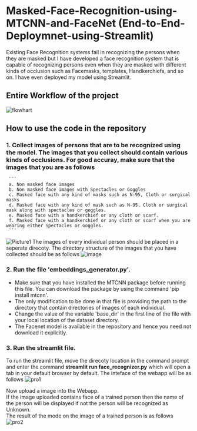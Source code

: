 # Masked-Face-Recognition-using-MTCNN-and-FaceNet (End-to-End-Deploymnet-using-Streamlit)
Existing Face Recognition systems fail in recognizing the persons when they are masked but I have developed a face recognition system that is capable of recognizing persons even when they are masked with different kinds of occlusion such as Facemasks, templates, Handkerchiefs, and so on. I have even deployed my model using Streamlit.

## Entire Workflow of the project
  ![flowhart](https://user-images.githubusercontent.com/40739974/123039188-4d374d80-d40f-11eb-852d-886a05cfd8d8.jpg)

## How to use the code in the repository
### 1. Collect images of persons that are to be recognized using the model. The images that you collect should contain various kinds of occlusions. For good accuray, make sure that      the images that you are as follows <br/>
     ```
     a. Non masked face images
     b. Non masked face images with Spectacles or Goggles
     c. Masked face with any kind of masks such as N-95, Cloth or surgical masks
     d. Masked face with any kind of mask such as N-95, Cloth or surgical mask along with spectacles or goggles.
     e. Masked face with a handkerchief or any cloth or scarf.
     f. Masked face with a handkerchief or any cloth or scarf when you are wearing either Spectacles or Goggles.
     ```
 ![Picture1](https://user-images.githubusercontent.com/40739974/123040082-cd11e780-d410-11eb-9df2-39fa90eb8f6e.png)
  The images of every individual person should be placed in a seperate direcoty. The directory structure of the images that you have collected should be as follows
  ![image](https://user-images.githubusercontent.com/40739974/123040172-f3378780-d410-11eb-8f90-5bb917f98a51.png)

### 2. Run the file **'embeddings_generator.py'**.</br>
   <ul> 
   <li> Make sure that you have installed the MTCNN package before running this file. You can download the package by using the command 'pip install mtcnn'. </li>
   <li> The only modification to be done in that file is providing the path to the directory that contain directories of images of each individual. </li> 
   <li> Change the value of the variable 'base_dir' in the first line of the file with your local location of the dataset directory. </li>
   <li> The Facenet model is available in the repository and hence you need not download it explicitly. </li>
   </ul> 
 
### 3. Run the streamlit file. </br>
To run the streamlit file, move the direcoty location in the command prompt and enter the command **streamlit run face_recognizer.py** which will open a tab in your default browser by default.
The inteface of the webapp will be as follows
![pro1](https://user-images.githubusercontent.com/40739974/123042894-1fed9e00-d415-11eb-9d60-04b9de7bbcb1.PNG)

Now upload a image into the Webapp.<br/> 
If the image uploaded contains face of a trained person then the name of the person will be displayed if not the person will be recognized as Unknown. <br/>
The result of  the mode on the image of a trained person is as follows
![pro2](https://user-images.githubusercontent.com/40739974/123042907-25e37f00-d415-11eb-8df2-cb9fe040d56a.PNG)



